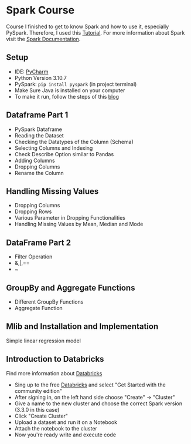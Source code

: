 # Spark Course #

Course I finished to get to know Spark and how to use it, especially PySpark. Therefore, I used this [Tutorial](https://www.youtube.com/watch?v=_C8kWso4ne4). For more information about Spark visit the [Spark Documentation](https://spark.apache.org/).

## Setup ##
- IDE: [PyCharm](https://www.jetbrains.com/de-de/pycharm/)
- Python Version 3.10.7
- PySpark: `pip install pyspark` (in project terminal)
- Make Sure Java is installed on your computer
- To make it run, follow the steps of this [blog](https://towardsdatascience.com/installing-apache-pyspark-on-windows-10-f5f0c506bea1)

## Dataframe Part 1 ##
- PySpark Dataframe
- Reading the Dataset
- Checking the Datatypes of the Column (Schema)
- Selecting Columns and Indexing
- Check Describe Option similar to Pandas
- Adding Columns
- Dropping Columns
- Rename the Column

## Handling Missing Values ##
- Dropping Columns
- Dropping Rows
- Various Parameter in Dropping Functionalities
- Handling Missing Values by Mean, Median and Mode

## DataFrame Part 2 ##
- Filter Operation
- &,|,==
- ~

## GroupBy and Aggregate Functions ##
- Different GroupBy Functions
- Aggregate Function

## Mlib and Installation and Implementation ##
Simple linear regression model

## Introduction to Databricks ##
Find more information about [Databricks](https://www.databricks.com/try-databricks?itm_data=Homepage-HeroCTA-Trial)

- Sing up to the free [Databricks](https://www.databricks.com/try-databricks?itm_data=Homepage-HeroCTA-Trial) and select "Get Started with the community edition"
- After signing in, on the left hand side choose "Create" -> "Cluster"
- Give a name to the new cluster and choose the correct Spark version (3.3.0 in this case)
- Click "Create Cluster"
- Upload a dataset and run it on a Notebook
- Attach the notebook to the cluster
- Now you're ready write and execute code